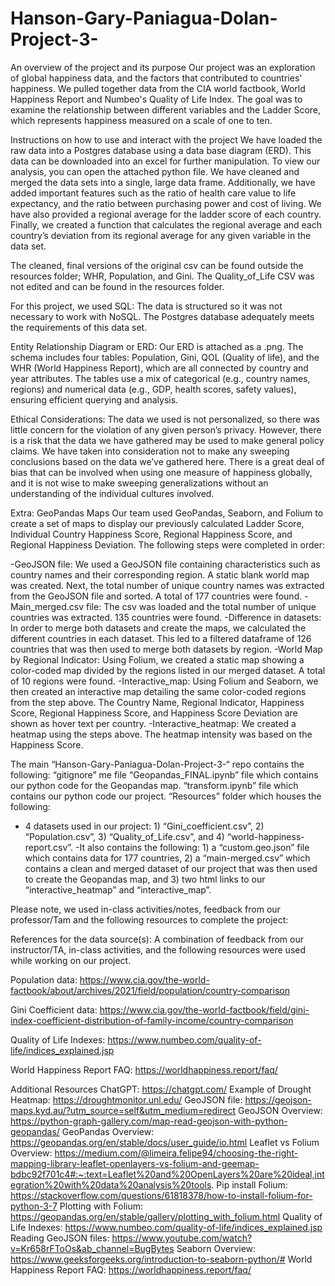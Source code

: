 # Hanson-Gary-Paniagua-Dolan-Project-3-
An overview of the project and its purpose
Our project was an exploration of global happiness data, and the factors that contributed to countries' happiness. We pulled together data from the CIA world factbook, World Happiness Report and Numbeo's Quality of Life Index. The goal was to examine the relationship between different variables and the Ladder Score, which represents happiness measured on a scale of one to ten. 

Instructions on how to use and interact with the project
We have loaded the raw data into a Postgres database using a data base diagram (ERD). This data can be downloaded into an excel for further manipulation. To view our analysis, you can open the attached python file. We have cleaned and merged the data sets into a single, large data frame. 
Additionally, we have added important features such as the ratio of health care value to life expectancy, and the ratio between purchasing power and cost of living. We have also provided a regional average for the ladder score of each country. Finally, we created a function that calculates the regional average and each country’s deviation from its regional average for any given variable in the data set.


The cleaned, final versions of the original csv can be found outside the resources folder; WHR, Population, and Gini. The Quality_of_Life CSV was not edited and can be found in the resources folder.

For this project, we used SQL: The data is structured so it was not necessary to work with NoSQL. The Postgres database adequately meets the requirements of this data set.

Entity Relationship Diagram or ERD: Our ERD is attached as a .png. The schema includes four tables: Population, Gini, QOL (Quality of life), and the WHR (World Happiness Report), which are all connected by country and year attributes. The tables use a mix of categorical (e.g., country names, regions) and numerical data (e.g., GDP, health scores, safety values), ensuring efficient querying and analysis.

Ethical Considerations: The data we used is not personalized, so there was little concern for the violation of any given person’s privacy. However, there is a risk that the data we have gathered may be used to make general policy claims. We have taken into consideration not to make any sweeping conclusions based on the data we’ve gathered here. There is a great deal of bias that can be involved when using one measure of happiness globally, and it is not wise to make sweeping generalizations without an understanding of the individual cultures involved.

Extra: GeoPandas Maps
Our team used GeoPandas, Seaborn, and Folium to create a set of maps to display our previously calculated Ladder Score, Individual Country Happiness Score, Regional Happiness Score, and Regional Happiness Deviation. The following steps were completed in order:

-GeoJSON file: We used a GeoJSON file containing characteristics such as country names and their corresponding region. A static blank world map was created. Next, the total number of unique country names was extracted from the GeoJSON file and sorted. A total of 177 countries were found.
-Main_merged.csv file: The csv was loaded and the total number of unique countries was extracted. 135 countries were found.
-Difference in datasets: In order to merge both datasets and create the maps, we calculated the different countries in each dataset. This led to a filtered dataframe of 126 countries that was then used to merge both datasets by region.
-World Map by Regional Indicator: Using Folium, we created a static map showing a color-coded map divided by the regions listed in our merged dataset. A total of 10 regions were found.
-Interactive_map: Using Folium and Seaborn, we then created an interactive map detailing the same color-coded regions from the step above. The Country Name, Regional Indicator, Happiness Score, Regional Happiness Score, and Happiness Score Deviation are shown as hover text per country.
-Interactive_heatmap: We created a heatmap using the steps above. The heatmap intensity was based on the Happiness Score.

The main “Hanson-Gary-Paniagua-Dolan-Project-3-“ repo contains the following:
“gitignore” me file
“Geopandas_FINAL.ipynb” file which contains our python code for the Geopandas map.
“transform.ipynb” file which contains our python code our project.
“Resources” folder which houses the following:
- 4 datasets used in our project: 1) “Gini_coefficient.csv”, 2) “Population.csv”, 3) “Quality_of_Life.csv”, and 4) “world-happiness-report.csv”.
-It also contains the following: 1) a “custom.geo.json” file which contains data for 177 countries, 2) a “main-merged.csv” which contains a clean and merged dataset of our project that was then used to create the Geopandas map, and 3) two html links to our “interactive_heatmap” and “interactive_map”.

Please note, we used in-class activities/notes, feedback from our professor/Tam and the following resources to complete the project:

References for the data source(s): A combination of feedback from our instructor/TA, in-class activities, and the following resources were used while working on our project.

Population data: https://www.cia.gov/the-world-factbook/about/archives/2021/field/population/country-comparison

Gini Coefficient data: https://www.cia.gov/the-world-factbook/field/gini-index-coefficient-distribution-of-family-income/country-comparison

Quality of Life Indexes: https://www.numbeo.com/quality-of-life/indices_explained.jsp

World Happiness Report FAQ: https://worldhappiness.report/faq/

Additional Resources
ChatGPT: https://chatgpt.com/
Example of Drought Heatmap: https://droughtmonitor.unl.edu/
GeoJSON file: https://geojson-maps.kyd.au/?utm_source=self&utm_medium=redirect
GeoJSON Overview: https://python-graph-gallery.com/map-read-geojson-with-python-geopandas/
GeoPandas Overview: https://geopandas.org/en/stable/docs/user_guide/io.html
Leaflet vs Folium Overview:
https://medium.com/@limeira.felipe94/choosing-the-right-mapping-library-leaflet-openlayers-vs-folium-and-geemap-bdbc92f701c4#:~:text=Leaflet%20and%20OpenLayers%20are%20ideal,integration%20with%20data%20analysis%20tools.
Pip install Folium: https://stackoverflow.com/questions/61818378/how-to-install-folium-for-python-3-7
Plotting with Folium: https://geopandas.org/en/stable/gallery/plotting_with_folium.html
Quality of Life Indexes: https://www.numbeo.com/quality-of-life/indices_explained.jsp
Reading GeoJSON files: https://www.youtube.com/watch?v=Kr658rFToOs&ab_channel=BugBytes
Seaborn Overview: https://www.geeksforgeeks.org/introduction-to-seaborn-python/#
World Happiness Report FAQ: https://worldhappiness.report/faq/


